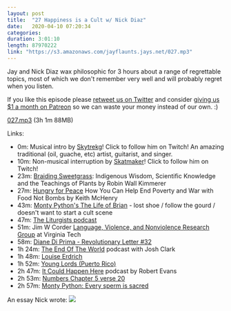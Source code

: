 ```yaml
---
layout: post
title:  "27 Happiness is a Cult w/ Nick Diaz"
date:   2020-04-10 07:20:34
categories: 
duration: 3:01:10
length: 87970222
link: "https://s3.amazonaws.com/jayflaunts.jays.net/027.mp3"
---
```


Jay and Nick Diaz wax philosophic for 3 hours about a range of regrettable topics, most of which
we don't remember very well and will probably regret when you listen.

If you like this episode please [retweet us on Twitter](https://twitter.com/jayflaunts)
and consider [giving us $1 a month on Patreon](https://www.patreon.com/jayflaunts)
so we can waste your money instead of our own. :)

<a href="{{site.storage_url}}/027.mp3" target="_blank">027.mp3</a> (3h 1m 88MB) 

Links:
* 0m: Musical intro by [Skytrekg](http://twitch.tv/skytrekg)! Click to follow him on Twitch! An amazing
traditional (oil, guache, etc) artist, guitarist, and singer.
* 10m: Non-musical interruption by [Skatmaker](http://twitch.tv/skatmaker)! Click to follow him on Twitch!
* 23m: [Braiding Sweetgrass](https://www.amazon.com/Braiding-Sweetgrass-Indigenous-Scientific-Knowledge/dp/1571313567): Indigenous Wisdom, Scientific Knowledge and the Teachings of Plants by Robin Wall Kimmerer
* 27m: [Hungry for Peace](https://www.amazon.com/Hungry-Peace-Help-Poverty-Bombs/dp/1937276066)
How You Can Help End Poverty and War with Food Not Bombs
by Keith McHenry
* 43m: [Monty Python's The Life of Brian](https://www.youtube.com/watch?v=deDlab6vFgg) - 
lost shoe / follow the gourd / doesn't want to start a cult scene
* 47m: [The Liturgists podcast](https://theliturgists.com/podcast)
* 51m: Jim W Corder
[Language, Violence, and Nonviolence Research Group](http://lvnrg.vtcath.org/?p=116)
at Virginia Tech
* 58m: [Diane Di Prima - Revolutionary Letter #32](https://becomingwhatever.tumblr.com/post/174889023635/diane-di-prima-revolutionary-letter-32)
* 1h 24m: [The End Of The World](https://www.iheart.com/podcast/105-the-end-of-the-world-with-30006093/)
podcast with Josh Clark
* 1h 48m: [Louise Erdrich](https://www.harpercollins.com/author/cr-100712/louise-erdrich/)
* 1h 52m: [Young Lords (Puerto Rico)](https://en.wikipedia.org/wiki/Young_Lords)
* 2h 47m: [It Could Happen Here](https://www.iheart.com/podcast/1119-it-could-happen-here-30717896/)
podcast by Robert Evans
* 2h 53m: [Numbers Chapter 5 verse 20](https://www.biblegateway.com/passage/?search=Numbers+5%3A20-22&version=NIV)
* 2h 57m: [Monty Python: Every sperm is sacred](https://www.youtube.com/watch?v=bzVHjg3AqIQ)

An essay Nick wrote:
<img src="{{site.storage_url}}/027.between.us.purple.png">

